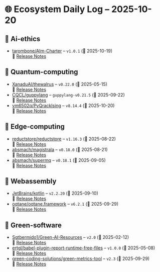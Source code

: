 # 🌐 Ecosystem Daily Log – 2025-10-20

## 🔹 Ai-ethics
- [tarombone/AIm-Charter](https://github.com/tarombone/AIm-Charter/releases/tag/v1.0.1) – `v1.0.1` (📅 2025-10-19)  
  🔗 [Release Notes](https://github.com/tarombone/AIm-Charter/releases/tag/v1.0.1)

## 🔹 Quantum-computing
- [XanaduAI/thewalrus](https://github.com/XanaduAI/thewalrus/releases/tag/v0.22.0) – `v0.22.0` (📅 2025-05-15)  
  🔗 [Release Notes](https://github.com/XanaduAI/thewalrus/releases/tag/v0.22.0)
- [CQCL/guppylang](https://github.com/CQCL/guppylang/releases/tag/guppylang-v0.21.5) – `guppylang-v0.21.5` (📅 2025-09-22)  
  🔗 [Release Notes](https://github.com/CQCL/guppylang/releases/tag/guppylang-v0.21.5)
- [vm6502q/PyQrackIsing](https://github.com/vm6502q/PyQrackIsing/releases/tag/v8.14.4) – `v8.14.4` (📅 2025-10-20)  
  🔗 [Release Notes](https://github.com/vm6502q/PyQrackIsing/releases/tag/v8.14.4)

## 🔹 Edge-computing
- [reductstore/reductstore](https://github.com/reductstore/reductstore/releases/tag/v1.16.3) – `v1.16.3` (📅 2025-08-22)  
  🔗 [Release Notes](https://github.com/reductstore/reductstore/releases/tag/v1.16.3)
- [absmach/magistrala](https://github.com/absmach/magistrala/releases/tag/v0.18.0) – `v0.18.0` (📅 2025-08-21)  
  🔗 [Release Notes](https://github.com/absmach/magistrala/releases/tag/v0.18.0)
- [absmach/supermq](https://github.com/absmach/supermq/releases/tag/v0.18.1) – `v0.18.1` (📅 2025-09-05)  
  🔗 [Release Notes](https://github.com/absmach/supermq/releases/tag/v0.18.1)

## 🔹 Webassembly
- [JetBrains/kotlin](https://github.com/JetBrains/kotlin/releases/tag/v2.2.20) – `v2.2.20` (📅 2025-09-10)  
  🔗 [Release Notes](https://github.com/JetBrains/kotlin/releases/tag/v2.2.20)
- [oqtane/oqtane.framework](https://github.com/oqtane/oqtane.framework/releases/tag/v6.2.1) – `v6.2.1` (📅 2025-09-29)  
  🔗 [Release Notes](https://github.com/oqtane/oqtane.framework/releases/tag/v6.2.1)

## 🔹 Green-software
- [Sgtbermido1/Green-AI-Resources](https://github.com/Sgtbermido1/Green-AI-Resources/releases/tag/v2.0) – `v2.0` (📅 2025-02-12)  
  🔗 [Release Notes](https://github.com/Sgtbermido1/Green-AI-Resources/releases/tag/v2.0)
- [ertgl/babel-plugin-report-runtime-free-files](https://github.com/ertgl/babel-plugin-report-runtime-free-files/releases/tag/v1.0.0) – `v1.0.0` (📅 2025-05-08)  
  🔗 [Release Notes](https://github.com/ertgl/babel-plugin-report-runtime-free-files/releases/tag/v1.0.0)
- [green-coding-solutions/green-metrics-tool](https://github.com/green-coding-solutions/green-metrics-tool/releases/tag/v2.3) – `v2.3` (📅 2025-09-29)  
  🔗 [Release Notes](https://github.com/green-coding-solutions/green-metrics-tool/releases/tag/v2.3)